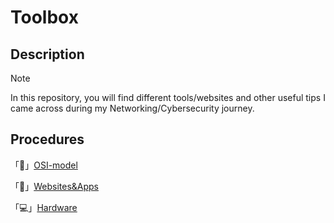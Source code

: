 # Toolbox
## Description
> [!note]
> In this repository, you will find different tools/websites and other useful tips I came across during my Networking/Cybersecurity journey.
## Procedures
「🧠」[OSI-model](OSI-model.md)

「🔧」[Websites&Apps](Apps-&-Websites.md)

「💻」[Hardware](https://github.com/exeBIOS/Toolbox/blob/main/Hardware.md)

